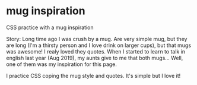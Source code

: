 # mug inspiration
CSS practice with a mug inspiration

Story: Long time ago I was crush by a mug. Are very simple mug, but they are long (I'm a thirsty person and I love drink on larger cups), but that mugs was awesome! I realy loved they quotes. When I started to learn to talk in english last year (Aug 2019), my aunts give to me that both mugs... Well, one of them was my inspiration for this page.

I practice CSS coping the mug style and quotes. It's simple but I love it!
